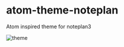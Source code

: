 # atom-theme-noteplan
Atom inspired theme for noteplan3


<img src="https://i.imgur.com/4cxTcQO.jpg" alt="theme">
